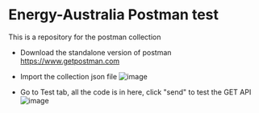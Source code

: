 # Energy-Australia Postman test
This is a repository for the postman collection

* Download the standalone version of postman https://www.getpostman.com

* Import the collection json file
![image](https://user-images.githubusercontent.com/34701575/128104396-996081dc-4ecb-4d6c-9ddc-fc849abf4733.png)

* Go to Test tab, all the code is in here, click "send" to test the GET API
![image](https://user-images.githubusercontent.com/34701575/128104826-8a67adf1-81d2-4da7-aef8-27a3f8d46e1a.png)
